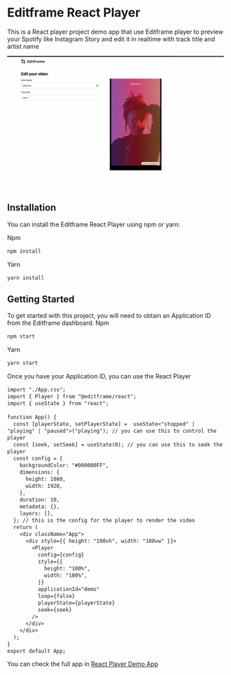# Editframe React Player


This is a React player project demo app that use Editframe player to preview your Spotify like Instagram Story and edit it in realtime with track title and artist name 

![Screenshot of the app](https://github.com/editframe/react-player-demo-app/blob/main/demo.png?raw=true)


## Installation
You can install the Editframe React Player using npm or yarn:

Npm
```sh
npm install
```
Yarn
```sh
yarn install
```


## Getting Started

To get started with this project, you will need to obtain an Application ID from the Editframe dashboard.
Npm
```sh
npm start
```
Yarn
```sh
yarn start
```
Once you have your Application ID, you can use the React Player


```App.tsx
import "./App.css";
import { Player } from "@editframe/react";
import { useState } from "react";

function App() {
  const [playerState, setPlayerState] =  useState<"stopped" | "playing" | "paused">("playing"); // you can use this to control the player
  const [seek, setSeek] = useState(0); // you can use this to seek the player
  const config = {
    backgroundColor: "#000000FF",
    dimensions: {
      height: 1080,
      width: 1920,
    },
    duration: 10,
    metadata: {},
    layers: [],
  }; // this is the config for the player to render the video 
  return (
    <div className="App">
      <div style={{ height: "100vh", width: "100vw" }}>
        <Player
          config={config}
          style={{
            height: "100%",
            width: "100%",
          }}
          applicationId="demo"
          loop={false}
          playerState={playerState}
          seek={seek}
        />
      </div>
    </div>
  );
}
export default App;
```
You can check the full app in [React Player Demo App](https://github.com/editframe/react-player-demo-app)

